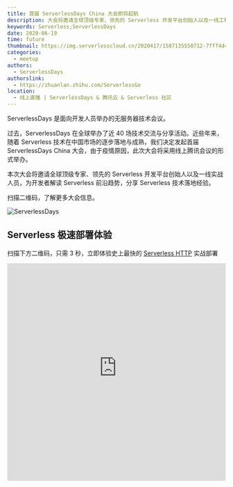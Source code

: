 ```yaml
---
title: 首届 ServerlessDays China 大会即将起航
description: 大会将邀请全球顶级专家、领先的 Serverless 开发平台创始人以及一线工程师，为开发者解读 Serverless 前沿趋势和技术落地经验！
keywords: Serverless;ServerlessDays
date: 2020-06-19
time: future
thumbnail: https://img.serverlesscloud.cn/2020417/1587135550712-7fff4d46d771485c3e5648fded8e374.png
categories:
  - meetup
authors:
  - ServerlessDays
authorslink: 
  - https://zhuanlan.zhihu.com/ServerlessGo
location: 
  - 线上直播 | ServerlessDays & 腾讯云 & Serverless 社区
---
```


ServerlessDays 是面向开发人员举办的无服务器技术会议。

过去，ServerlessDays 在全球举办了近 40 场技术交流与分享活动。近些年来，随着 Serverless 技术在中国市场的逐步落地与成熟，我们决定发起首届 ServerlessDays China 大会，由于疫情原因，此次大会将采用线上腾讯会议的形式举办。

本次大会将邀请全球顶级专家、领先的 Serverless 开发平台创始人以及一线实战人员，为开发者解读 Serverless 前沿趋势，分享 Serverless 技术落地经验。

扫描二维码，了解更多大会信息。

![ServerlessDays](https://img.serverlesscloud.cn/2020417/1587135550712-7fff4d46d771485c3e5648fded8e374.png)

## Serverless 极速部署体验

扫描下方二维码，只需 3 秒，立即体验史上最快的 [Serverless  HTTP](https://serverless.cloud.tencent.com/deploy/express) 实战部署

 <iframe  
 height=500 
 width=100% 
 src="https://serverless.cloud.tencent.com/deploy/express"  
 frameborder=0  
 allowfullscreen>
 </iframe>

